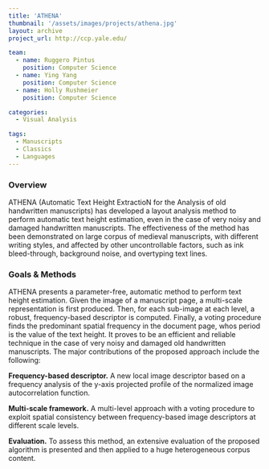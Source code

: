 ```yaml
---
title: 'ATHENA'
thumbnail: '/assets/images/projects/athena.jpg'
layout: archive
project_url: http://ccp.yale.edu/

team:
  - name: Ruggero Pintus
    position: Computer Science
  - name: Ying Yang 
    position: Computer Science
  - name: Holly Rushmeier
    position: Computer Science

categories:
  - Visual Analysis

tags:
  - Manuscripts
  - Classics
  - Languages
---
```


### Overview

ATHENA (Automatic Text Height ExtractioN for the Analysis of old handwritten manuscripts) has developed a layout analysis method to perform automatic text height estimation, even in the case of very noisy and damaged handwritten manuscripts. The effectiveness of the method has been demonstrated on large corpus of medieval manuscripts, with different writing styles, and affected by other uncontrollable factors, such as ink bleed-through, background noise, and overtyping text lines.

### Goals &amp; Methods

ATHENA presents a parameter-free, automatic method to perform text height estimation. Given the image of a manuscript page, a multi-scale representation is first produced. Then, for each sub-image at each level, a robust, frequency-based descriptor is computed. Finally, a voting procedure finds the predominant spatial frequency in the document page, whos period is the value of the text height. It proves to be an efficient and reliable technique in the case of very noisy and damaged old handwritten manuscripts. The major contributions of the proposed approach include the following:

**Frequency-based descriptor.** A new local image descriptor based on a frequency analysis of the y-axis projected profile of the normalized image autocorrelation function.

**Multi-scale framework.** A multi-level approach with a voting procedure to exploit spatial consistency between frequency-based image descriptors at different scale levels.

**Evaluation.** To assess this method, an extensive evaluation of the proposed algorithm is presented and then applied to a huge heterogeneous corpus content.